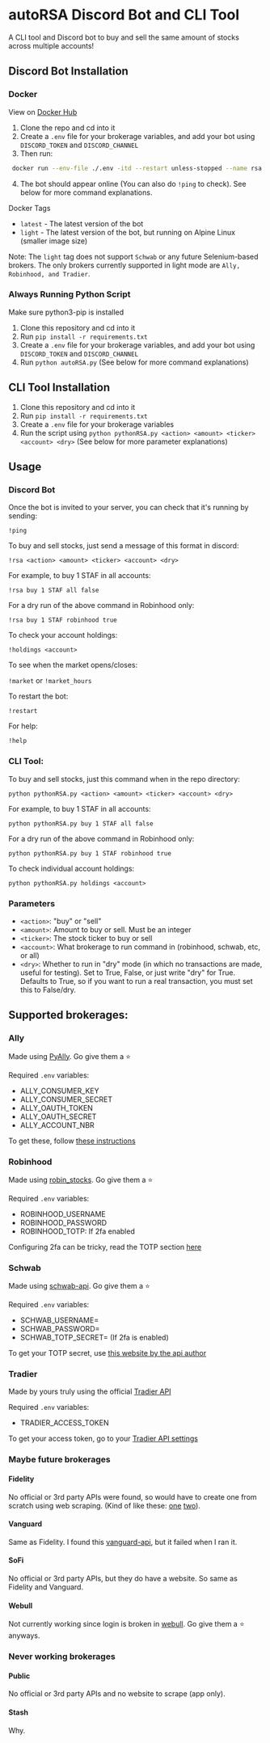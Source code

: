 # autoRSA Discord Bot and CLI Tool
A CLI tool and Discord bot to buy and sell the same amount of stocks across multiple accounts!

## Discord Bot Installation
### Docker
View on [Docker Hub](https://hub.docker.com/repository/docker/nelsondane/auto-rsa)
1. Clone the repo and cd into it
2. Create a `.env` file for your brokerage variables, and add your bot using `DISCORD_TOKEN` and `DISCORD_CHANNEL`
3. Then run:
```bash
 docker run --env-file ./.env -itd --restart unless-stopped --name rsa nelsondane/auto-rsa:<tag>
```
4. The bot should appear online (You can also do `!ping` to check). See below for more command explanations.

Docker Tags
- `latest` - The latest version of the bot
- `light` - The latest version of the bot, but running on Alpine Linux (smaller image size)

Note: The `light` tag does not support `Schwab` or any future Selenium-based brokers. The only brokers currently supported in light mode are `Ally, Robinhood, and Tradier`.

### Always Running Python Script
Make sure python3-pip is installed
1. Clone this repository and cd into it
2. Run `pip install -r requirements.txt`
3. Create a `.env` file for your brokerage variables, and add your bot using `DISCORD_TOKEN` and `DISCORD_CHANNEL`
4. Run `python autoRSA.py` (See below for more command explanations)

## CLI Tool Installation
1. Clone this repository and cd into it
2. Run `pip install -r requirements.txt`
3. Create a `.env` file for your brokerage variables
2. Run the script using `python pythonRSA.py <action> <amount> <ticker> <account> <dry>` (See below for more parameter explanations)

## Usage
### Discord Bot
Once the bot is invited to your server, you can check that it's running by sending:

`!ping`

To buy and sell stocks, just send a message of this format in discord:

`!rsa <action> <amount> <ticker> <account> <dry>`

For example, to buy 1 STAF in all accounts:

`!rsa buy 1 STAF all false`

For a dry run of the above command in Robinhood only:

`!rsa buy 1 STAF robinhood true`

To check your account holdings:

`!holdings <account>`

To see when the market opens/closes:

`!market` or `!market_hours`

To restart the bot:

`!restart`

For help:

`!help`

### CLI Tool:
To buy and sell stocks, just this command when in the repo directory:

`python pythonRSA.py <action> <amount> <ticker> <account> <dry>`

For example, to buy 1 STAF in all accounts:

`python pythonRSA.py buy 1 STAF all false`

For a dry run of the above command in Robinhood only:

`python pythonRSA.py buy 1 STAF robinhood true`

To check individual account holdings:

`python pythonRSA.py holdings <account>`

### Parameters
- `<action>`: "buy" or "sell"
- `<amount>`: Amount to buy or sell. Must be an integer
- `<ticker>`: The stock ticker to buy or sell
- `<account>`: What brokerage to run command in (robinhood, schwab, etc, or all)
- `<dry>`: Whether to run in "dry" mode (in which no transactions are made, useful for testing). Set to True, False, or just write "dry" for True. Defaults to True, so if you want to run a real transaction, you must set this to False/dry.

## Supported brokerages:
### Ally
Made using [PyAlly](https://github.com/alienbrett/PyAlly). Go give them a ⭐

Required `.env` variables:
- ALLY_CONSUMER_KEY
- ALLY_CONSUMER_SECRET
- ALLY_OAUTH_TOKEN
- ALLY_OAUTH_SECRET
- ALLY_ACCOUNT_NBR

To get these, follow [these instructions](https://alienbrett.github.io/PyAlly/installing.html#get-the-library)
### Robinhood
Made using [robin_stocks](https://github.com/jmfernandes/robin_stocks). Go give them a ⭐

Required `.env` variables:
- ROBINHOOD_USERNAME
- ROBINHOOD_PASSWORD
- ROBINHOOD_TOTP: If 2fa enabled

Configuring 2fa can be tricky, read the TOTP section [here](https://github.com/jmfernandes/robin_stocks/blob/master/Robinhood.rst)
### Schwab
Made using [schwab-api](https://github.com/itsjafer/schwab-api). Go give them a ⭐

Required `.env` variables:
- SCHWAB_USERNAME=
- SCHWAB_PASSWORD=
- SCHWAB_TOTP_SECRET= (If 2fa is enabled)

To get your TOTP secret, use [this website by the api author](https://itsjafer.com/#/schwab)
### Tradier
Made by yours truly using the official [Tradier API](https://documentation.tradier.com/brokerage-api/trading/getting-started)

Required `.env` variables:
- TRADIER_ACCESS_TOKEN

To get your access token, go to your [Tradier API settings](https://dash.tradier.com/settings/api)
### Maybe future brokerages
#### Fidelity
No official or 3rd party APIs were found, so would have to create one from scratch using web scraping. (Kind of like these: [one](https://www.youtube.com/watch?v=PrSgKllqquA) [two](https://www.youtube.com/watch?v=CF5ItVde4lc&t=315s)).
#### Vanguard
Same as Fidelity. I found this [vanguard-api](https://github.com/rikonor/vanguard-api), but it failed when I ran it.
#### SoFi
No official or 3rd party APIs, but they do have a website. So same as Fidelity and Vanguard.
#### Webull
Not currently working since login is broken in [webull](https://github.com/tedchou12/webull). Go give them a ⭐ anyways.
### Never working brokerages
#### Public
No official or 3rd party APIs and no website to scrape (app only).
#### Stash
Why.
